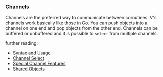 ### Channels
Channels are the preferred way to communicate between coroutines. V's channels work basically like
those in Go. You can push objects into a channel on one end and pop objects from the other end.
Channels can be buffered or unbuffered and it is possible to `select` from multiple channels.

further reading:
- [Syntax and Usage](syntax_and_usage)
- [Channel Select](channel_select)
- [Special Channel Features](special_channel_features)
- [Shared Objects](shared_objects)